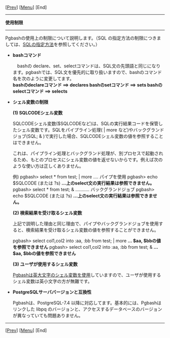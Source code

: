 \[[Prev](./usage10-j.md)\] \[[Menu](../usage-j.md)\] \[End\]

* * *

**使用制限**  

* * *

  

Pgbashの使用上の制限について説明します。（SQL の指定方法の制限につきましては、[SQLの指定方法](usage02-j.html#LIMIT)を参照してください。）  
  
  
*   **bashコマンド**  
      
    　bashの declare、set、selectコマンドは、SQL文の先頭語と同じになります。pgbashでは、SQL文を優先的に取り扱いますので、bashのコマンド名を次のように変更してます。  
     **bashのdeclareコマンド ==> **declares**
      bashのsetコマンド     ==> **sets**
      bashのselectコマンド  ==> **selects****   
    
*   **シェル変数の制限**  
      
    **(1) SQLCODEシェル変数**  
      
    SQLCODEシェル変数($SQLCODEなど)は、SQLの実行結果コードを保管したシェル変数です。SQLをパイプライン処理( | more など)やバックグランドジョブ(SQL; & )で実行した場合、SQLCODEシェル変数の値を参照することはできません。  
      
    これは、パイプライン処理とバックグランド処理が、別プロセスで起動されるため、もとのプロセスにシェル変数の値を返せないからです。例えば次のような使い方は正しくありません。  
    
    例)
    pgbash> select \* from test; | more  .... パイプを使用
    pgbash> echo $SQLCODE (または ?s)   **...上のselect文の実行結果は参照できません。**
    pgbash> select \* from test; & ........... バックグランドジョブ
    pgbash> echo $SQLCODE (または ?s)   **...上のselect文の実行結果は参照できません。**
    
      
    **(2) 検索結果を受け取るシェル変数**  
      
    上記で説明した理由と同じ理由で、パイプやバックグランドジョブを使用すると、検索結果を受け取るシェル変数の値を参照することができません。  
    
    pgbash> select col1,col2 into :aa, :bb from test; | more 
            **... $aa, $bbの値を参照できません**
    pgbash> select col1,col2 into :aa, :bb from test; & 
            **... $aa, $bbの値を参照できません**
    
      
    **(3) ユーザが使用するシェル変数**  
      
    [Pgbashは英大文字のシェル変数を使用](usage07-j.html)していますので、ユーザが使用するシェル変数は英小文字の方が無難です。  
      
      
    
*   **PostgreSQLサーババージョンと互換性**  
      
    Pgbashは、PostgreSQL-7.4 以降に対応してます。基本的には、Pgbashはリンクした libpq のバージョンと、アクセスするデータベースのバージョンが異なっていても問題ありません。  
      
      
    

  

* * *

\[[Prev](./usage10-j.md)\] \[[Menu](../usage-j.md)\] \[End\]
